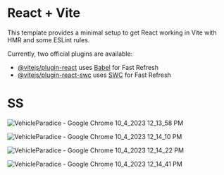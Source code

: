 # React + Vite

This template provides a minimal setup to get React working in Vite with HMR and some ESLint rules.

Currently, two official plugins are available:

- [@vitejs/plugin-react](https://github.com/vitejs/vite-plugin-react/blob/main/packages/plugin-react/README.md) uses [Babel](https://babeljs.io/) for Fast Refresh
- [@vitejs/plugin-react-swc](https://github.com/vitejs/vite-plugin-react-swc) uses [SWC](https://swc.rs/) for Fast Refresh

# SS
![VehicleParadice - Google Chrome 10_4_2023 12_13_58 PM](https://github.com/Mayukhy/Stazi-Technologies-Assignment-1--Car-Seller-App-/assets/107027766/d56a7060-912f-43db-bcaf-143b712812a1)

![VehicleParadice - Google Chrome 10_4_2023 12_14_10 PM](https://github.com/Mayukhy/Stazi-Technologies-Assignment-1--Car-Seller-App-/assets/107027766/bc93e965-a579-42d3-8e74-fa210a2131bb)

![VehicleParadice - Google Chrome 10_4_2023 12_14_22 PM](https://github.com/Mayukhy/Stazi-Technologies-Assignment-1--Car-Seller-App-/assets/107027766/3094ac67-239f-44d4-9595-3083b7fd89a0)

![VehicleParadice - Google Chrome 10_4_2023 12_14_41 PM](https://github.com/Mayukhy/Stazi-Technologies-Assignment-1--Car-Seller-App-/assets/107027766/10eaebf1-b49f-43f2-a7fd-4f8ae706d0a7)
